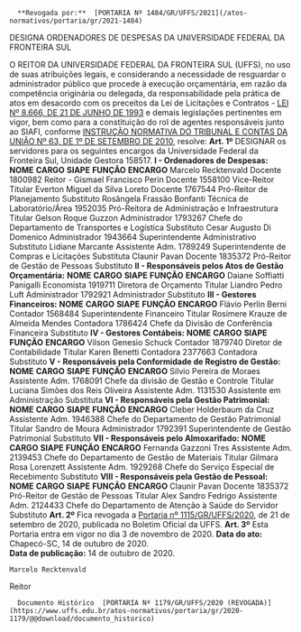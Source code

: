       **Revogada por:**  [PORTARIA Nº 1484/GR/UFFS/2021](/atos-normativos/portaria/gr/2021-1484) 

   DESIGNA ORDENADORES DE DESPESAS DA UNIVERSIDADE FEDERAL DA FRONTEIRA SUL  

 O REITOR DA UNIVERSIDADE FEDERAL DA FRONTEIRA SUL (UFFS), no uso de suas atribuições legais, e considerando a necessidade de resguardar o administrador público que procede à execução orçamentária, em razão da competência originária ou delegada, da responsabilidade pela prática de atos em desacordo com os preceitos da Lei de Licitações e Contratos - [LEI Nº 8.666, DE 21 DE JUNHO DE 1993](http://www.planalto.gov.br/ccivil_03/leis/l8666cons.htm) e demais legislações pertinentes em vigor, bem como para a constituição do rol de agentes responsáveis junto ao SIAFI, conforme [INSTRUÇÃO NORMATIVA DO TRIBUNAL E CONTAS DA UNIÃO Nº 63, DE 1º DE SETEMBRO DE 2010](http://www.fazenda.gov.br/assuntos/atuacao-internacional/arquivos/instrucao-normativa-tcu-no-63-de-1o-de-setembro-de-2010.pdf/view), resolve:   **Art. 1º**  DESIGNAR os servidores para os seguintes encargos da Universidade Federal da Fronteira Sul, Unidade Gestora 158517. **I - Ordenadores de Despesas:**      **NOME**    **CARGO**    **SIAPE**    **FUNÇÃO**    **ENCARGO**      Marcelo Recktenvald   Docente   1800982   Reitor   -     Gismael Francisco Perin   Docente   1558100   Vice-Reitor   Titular     Everton Miguel da Silva Loreto   Docente   1767544   Pró-Reitor de Planejamento   Substituto     Rosângela Frassão Bonfanti   Técnica de Laboratório/Área   1952035   Pró-Reitora de Administração e Infraestrutura   Titular     Gelson Roque Guzzon   Administrador   1793267   Chefe do Departamento de Transportes e Logística   Substituto     Cesar Augusto Di Domenico   Administrador   1943664   Superintendente Administrativo   Substituto     Lidiane Marcante   Assistente Adm.   1789249   Superintendente de Compras e Licitações   Substituta     Claunir Pavan   Docente   1835372   Pró-Reitor de Gestão de Pessoas   Substituto     **II - Responsáveis pelos Atos de Gestão Orçamentária:**      **NOME**    **CARGO**    **SIAPE**    **FUNÇÃO**    **ENCARGO**      Daiane Soffiatti Panigalli   Economista   1919711   Diretora de Orçamento   Titular     Liandro Pedro Luft   Administrador   1792921   Administrador   Substituto     **III - Gestores Financeiros:**      **NOME**    **CARGO**    **SIAPE**    **FUNÇÃO**    **ENCARGO**      Flávio Perlin Berni   Contador   1568484   Superintendente Financeiro   Titular     Rosimere Krauze de Almeida Mendes   Contadora   1786424   Chefe da Divisão de Conferência Financeira   Substituto     **IV - Gestores Contábeis:**      **NOME**    **CARGO**    **SIAPE**    **FUNÇÃO**    **ENCARGO**      Vilson Genesio Schuck   Contador   1879740   Diretor de Contabilidade   Titular     Karen Benetti   Contadora   2377663   Contadora   Substituto     **V - Responsáveis pela Conformidade de Registro de Gestão:**      **NOME**    **CARGO**    **SIAPE**    **FUNÇÃO**    **ENCARGO**      Sílvio Pereira de Moraes   Assistente Adm.   1768091   Chefe da divisão de Gestão e Controle   Titular     Luciana Simões dos Reis Oliveira   Assistente Adm.   1131530   Assistente em Administração   Substituta     **VI - Responsáveis pela Gestão Patrimonial:**      **NOME**    **CARGO**    **SIAPE**    **FUNÇÃO**    **ENCARGO**      Cleber Holderbaum da Cruz   Assistente Adm.   1946388   Chefe do Departamento de Gestão Patrimonial   Titular     Sandro de Moura   Administrador   1792391   Superintendente de Gestão Patrimonial   Substituto     **VII - Responsáveis pelo Almoxarifado:**      **NOME**    **CARGO**    **SIAPE**    **FUNÇÃO**    **ENCARGO**      Fernanda Gazzoni Tres   Assistente Adm.   2139453   Chefe do Departamento de Gestão de Materiais   Titular     Gilmara Rosa Lorenzett   Assistente Adm.   1929268   Chefe do Serviço Especial de Recebimento   Substituto     **VIII - Responsáveis pela Gestão de Pessoal:**      **NOME**    **CARGO**    **SIAPE**    **FUNÇÃO**    **ENCARGO**      Claunir Pavan   Docente   1835372   Pró-Reitor de Gestão de Pessoas   Titular     Alex Sandro Fedrigo   Assistente Adm.   2124433   Chefe do Departamento de Atenção à Saúde do Servidor   Substituto       **Art. 2º**  Fica revogada a [Portaria nº 1115/GR/UFFS/2020](https://www.uffs.edu.br/atos-normativos/portaria/gr/2020-1115), de 21 de setembro de 2020, publicada no Boletim Oficial da UFFS.   **Art. 3º**  Esta Portaria entra em vigor no dia 3 de novembro de 2020.        **Data do ato:** Chapecó-SC, 14 de outubro de 2020.   
 **Data de publicação:**  14 de outubro de 2020. 

    Marcelo Recktenvald   
 Reitor 

      Documento Histórico  [PORTARIA Nº 1179/GR/UFFS/2020 (REVOGADA)](https://www.uffs.edu.br/atos-normativos/portaria/gr/2020-1179/@@download/documento_historico)     
      